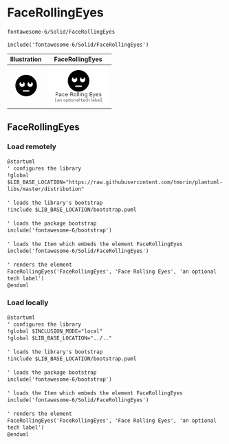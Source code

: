 # FaceRollingEyes


```text
fontawesome-6/Solid/FaceRollingEyes
```

```text
include('fontawesome-6/Solid/FaceRollingEyes')
```



| Illustration | FaceRollingEyes |
| :---: | :---: |
| ![illustration for Illustration](../../fontawesome-6/Solid/FaceRollingEyes.png) | ![illustration for FaceRollingEyes](../../fontawesome-6/Solid/FaceRollingEyes.Local.png) |




## FaceRollingEyes

### Load remotely
```plantuml
@startuml
' configures the library
!global $LIB_BASE_LOCATION="https://raw.githubusercontent.com/tmorin/plantuml-libs/master/distribution"

' loads the library's bootstrap
!include $LIB_BASE_LOCATION/bootstrap.puml

' loads the package bootstrap
include('fontawesome-6/bootstrap')

' loads the Item which embeds the element FaceRollingEyes
include('fontawesome-6/Solid/FaceRollingEyes')

' renders the element
FaceRollingEyes('FaceRollingEyes', 'Face Rolling Eyes', 'an optional tech label')
@enduml
```

### Load locally
```plantuml
@startuml
' configures the library
!global $INCLUSION_MODE="local"
!global $LIB_BASE_LOCATION="../.."

' loads the library's bootstrap
!include $LIB_BASE_LOCATION/bootstrap.puml

' loads the package bootstrap
include('fontawesome-6/bootstrap')

' loads the Item which embeds the element FaceRollingEyes
include('fontawesome-6/Solid/FaceRollingEyes')

' renders the element
FaceRollingEyes('FaceRollingEyes', 'Face Rolling Eyes', 'an optional tech label')
@enduml
```

